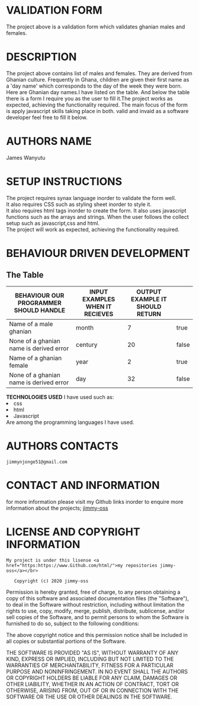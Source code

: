 
# VALIDATION FORM
The project above is a validation form which validates ghanian males and females.<br>
# DESCRIPTION
The project above contains list of males and females.
They are derived from Ghanian culture.
Frequently in Ghana, children are given their first name as a 'day name'
which corresponds to the day of the week they were born.
Here are Ghanian day names.I have listed on the table. And below the table there is a form I require you as the user to fill it.The project works as expected, achieving the functionality required.
The main focus of the form is apply javascript skills taking place in both.
valid and invaid as a software developer feel free to fill it below.
# AUTHORS NAME
James Wanyutu
# SETUP INSTRUCTIONS
The project requires synax language inorder to validate the form well.<br>
It also requires CSS such as styling sheet inorder to style it.<br>
It also requires html tags inorder to create the form.
It also uses javascript functions such as the arrays and strings.
When the user follows the collect setup such as javascript,css and html.<br>
The project will work as expected, achieving the functionality required.

  # BEHAVIOUR DRIVEN DEVELOPMENT
<h2>The Table</h2>
        <p w3-class="w3-large">
                   </div>
         <div class="w3-responsive w3-card-4">   
         <table class="w3-table w3-stripped w3-bordered">
                    <thread>
                     <tr class="w3-theme">
                  <th>BEHAVIOUR OUR PROGRAMMER SHOULD HANDLE</th>
                    <th>INPUT EXAMPLES WHEN IT RECIEVES</th> 
                      <th>OUTPUT EXAMPLE IT SHOULD RETURN</th>
                           </tr>
                            </thread>
                                <thead>
                                    <tbody>
                                 <tr>
                 <td>Name of a male ghanian</td>
                       <td>month</td>
                        <td>7</td>
                        <td>true</td>
                            </tr>
                     <tr class="w3-white">
                  <td>None of a ghanian name is derived error</td>
                                   <td>century</td>
                                    <td>20</td>
                                    <td>false</td>
                                    </tr>
                                       <tr>
                   <td>Name of a ghanian female</td>
                             <td>year</td>
                             <td>2</td>
                             <td>true</td>
                                </tr>
                             <tr>
          <td>None of a ghanian name is derived error</td>
                        <td>day</td>
                       <td>32</td>
                       <td>false</td>
                           </tr>
                   </tbody>
                        </thead>
                              </table>
 <strong>TECHNOLOGIES USED</strong> 
   I have used such as: 
         <li>css</li>
         <li>html</li> 
       <li>Javascript</li>
           </ul>
Are among the programming languages I have used.

# AUTHORS CONTACTS
    jimmynjonge51@gmail.com
# CONTACT AND INFORMATION
  for more information please visit my Github links inorder to enquire more information about the projects;
    <a href="https:https://www.Github.com/html/">jimmy-oss<a></br> 
 # LICENSE AND COPYRIGHT INFORMATION 
    My project is under this lisense <a href="https:https://www.Github.com/html/">my repositories jimmy-oss</a></br>
                
       Copyright (c) 2020 jimmy-oss

Permission is hereby granted, free of charge, to any person obtaining a copy
of this software and associated documentation files (the "Software"), to deal
in the Software without restriction, including without limitation the rights
to use, copy, modify, merge, publish, distribute, sublicense, and/or sell
copies of the Software, and to permit persons to whom the Software is
furnished to do so, subject to the following conditions:

The above copyright notice and this permission notice shall be included in all
copies or substantial portions of the Software.

THE SOFTWARE IS PROVIDED "AS IS", WITHOUT WARRANTY OF ANY KIND, EXPRESS OR
IMPLIED, INCLUDING BUT NOT LIMITED TO THE WARRANTIES OF MERCHANTABILITY,
FITNESS FOR A PARTICULAR PURPOSE AND NONINFRINGEMENT. IN NO EVENT SHALL THE
AUTHORS OR COPYRIGHT HOLDERS BE LIABLE FOR ANY CLAIM, DAMAGES OR OTHER
LIABILITY, WHETHER IN AN ACTION OF CONTRACT, TORT OR OTHERWISE, ARISING FROM,
OUT OF OR IN CONNECTION WITH THE SOFTWARE OR THE USE OR OTHER DEALINGS IN THE
SOFTWARE.
    
    
